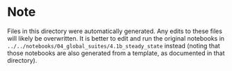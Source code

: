 # Note

Files in this directory were automatically generated.  Any edits to these files will likely be overwritten.  It is better to edit and run the original notebooks in `../../notebooks/04_global_suites/4.1b_steady_state` instead (noting that those notebooks are also generated from a template, as documented in that directory).